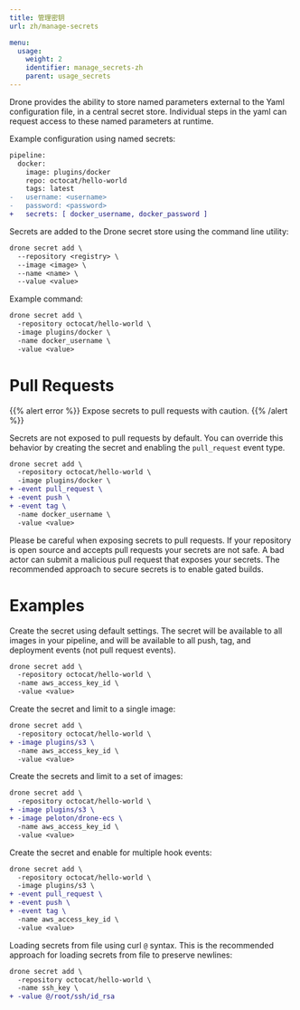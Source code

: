 ```yaml
---
title: 管理密钥
url: zh/manage-secrets

menu:
  usage:
    weight: 2
    identifier: manage_secrets-zh
    parent: usage_secrets
---
```


Drone provides the ability to store named parameters external to the Yaml configuration file, in a central secret store. Individual steps in the yaml can request access to these named parameters at runtime.

Example configuration using named secrets:

```diff
pipeline:
  docker:
    image: plugins/docker
    repo: octocat/hello-world
    tags: latest
-   username: <username>
-   password: <password>
+   secrets: [ docker_username, docker_password ]
```

Secrets are added to the Drone secret store using the command line utility:

```diff
drone secret add \
  --repository <registry> \
  --image <image> \
  --name <name> \
  --value <value>
```

Example command:

```diff
drone secret add \
  -repository octocat/hello-world \
  -image plugins/docker \
  -name docker_username \
  -value <value>
```

# Pull Requests

{{% alert error %}}
Expose secrets to pull requests with caution.
{{% /alert %}}

Secrets are not exposed to pull requests by default. You can override this behavior by creating the secret and enabling the `pull_request` event type.

```diff
drone secret add \
  -repository octocat/hello-world \
  -image plugins/docker \
+ -event pull_request \
+ -event push \
+ -event tag \
  -name docker_username \
  -value <value>
```

Please be careful when exposing secrets to pull requests. If your repository is open source and accepts pull requests your secrets are not safe. A bad actor can submit a malicious pull request that exposes your secrets. The recommended approach to secure secrets is to enable gated builds.


# Examples

Create the secret using default settings. The secret will be available to all images in your pipeline, and will be available to all push, tag, and deployment events (not pull request events).

```diff
drone secret add \
  -repository octocat/hello-world \
  -name aws_access_key_id \
  -value <value>
```

Create the secret and limit to a single image:

```diff
drone secret add \
  -repository octocat/hello-world \
+ -image plugins/s3 \
  -name aws_access_key_id \
  -value <value>
```

Create the secrets and limit to a set of images:

```diff
drone secret add \
  -repository octocat/hello-world \
+ -image plugins/s3 \
+ -image peloton/drone-ecs \
  -name aws_access_key_id \
  -value <value>
```

Create the secret and enable for multiple hook events:

```diff
drone secret add \
  -repository octocat/hello-world \
  -image plugins/s3 \
+ -event pull_request \
+ -event push \
+ -event tag \
  -name aws_access_key_id \
  -value <value>
```

Loading secrets from file using curl `@` syntax. This is the recommended approach for loading secrets from file to preserve newlines:

```diff
drone secret add \
  -repository octocat/hello-world \
  -name ssh_key \
+ -value @/root/ssh/id_rsa
```
